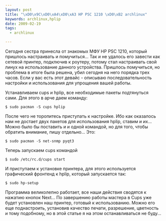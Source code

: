 ```yaml
--- 
layout: post
title: "\xD0\x9C\xD0\xA4\xD0\xA3 HP PSC 1210 \xD0\xB2 archlinux"
keywords: archlinux,hplip
date: 2009-02-19
tags:
  - archlinux

---
```

Сегодня сестра принесла от знакомых МФУ HP PSC 1210, который пришлось настраивать и помучиться...
Так и не удалось его завести как сетевой принтер, подключив к роутеру, потому стал настраивать свой линух на использование данного устройства. Пришлось помучиться, но проблема в итоге была решена, убил сегодня на него порядка трех часов. Если у вас есть этот девайс - описываю последовательность настройки и использования для упрощения вашей работы.

Устанавливаем cups и hplip, все необходимые пакеты подтянуться сами. Для этого в арче даем команду:

    $ sudo pacman -S cups hplip

После чего не торопитесь приступать к настройке. Ибо как оказалось нам не достает двух пакетов для использования hplip, ставим и их... Можно было бы поставить и и одной командой, но для того, чтобы обратить внимание, пишу отдельно... Это:

    $ sudo pacman -S net-snmp pyqt3

Теперь запускаем cups командой

    $ sudo /etc/rc.d/cups start

И приступаем к установке принтера, для этого используется графический фронтенд к hplip, который запускается так:

    $ sudo hp-setup

Программа великолепно работает, все наши действия сводятся к нажатию кнопок Next... По завершению работы мастера в Cups уже будет установлен наш принтер, готовый к использованию. Можно его еще поднастроить, установив качество печати, разрешение, цветность и тому подобному, но в этой статье я на этом останавливаться не буду...
